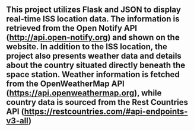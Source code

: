 ## This project utilizes Flask and JSON to display real-time ISS location data. The information is retrieved from the Open Notify API (http://api.open-notify.org) and shown on the website. In addition to the ISS location, the project also presents weather data and details about the country situated directly beneath the space station. Weather information is fetched from the OpenWeatherMap API (https://api.openweathermap.org), while country data is sourced from the Rest Countries API (https://restcountries.com/#api-endpoints-v3-all)
